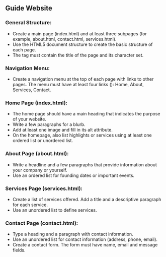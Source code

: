 ## Guide Website
### General Structure:
- Create a main page (index.html) and at least three subpages (for example, about.html, contact.html, services.html).
- Use the HTML5 document structure to create the basic structure of each page.
- The tag must contain the title of the page and its character set.
### Navigation Menu:
- Create a navigation menu at the top of each page with links to other pages. The menu must have at least four links (<a>): Home, About, Services, Contact.
### Home Page (index.html):
- The home page should have a main heading that indicates the purpose of your website.
- Write a few paragraphs for a blurb.
- Add at least one image and fill in its alt attribute.
- On the homepage, also list highlights or services using at least one ordered list or unordered list.
### About Page (about.html):
- Write a headline and a few paragraphs that provide information about your company or yourself.
- Use an ordered list for founding dates or important events.
### Services Page (services.html):
- Create a list of services offered. Add a title and a descriptive paragraph for each service.
- Use an unordered list to define services.
### Contact Page (contact.html):
- Type a heading and a paragraph with contact information.
- Use an unordered list for contact information (address, phone, email).
- Create a contact form. The form must have name, email and message fields.
